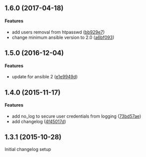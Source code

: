 <a name="1.6.0"></a>
## 1.6.0 (2017-04-18)


#### Features

*   add users removal from htpasswd ([bb929e7](https://github.com/weareinteractive/ansible-htpasswd/commit/bb929e71a89cd720d46240a9a3f873b57dcc34cf))
*   change minimum ansible version to 2.0 ([a6bf093](https://github.com/weareinteractive/ansible-htpasswd/commit/a6bf0932aa771024736dec4c906e634a787d65d8))



<a name="1.5.0"></a>
## 1.5.0 (2016-12-04)


#### Features

*   update for ansible 2 ([e1e9949d](https://github.com/weareinteractive/ansible-htpasswd/commit/e1e9949de3e5f6c472815bc85cab6f9fb0b2768f))



<a name="1.4.0"></a>
## 1.4.0 (2015-11-17)


#### Features

*   add no_log to secure user credentials from logging ([73bd57ae](https://github.com/weareinteractive/ansible-htpasswd/commit/73bd57ae011f077b8c6e1788003c40ef2f8230b7))
*   add changelog ([4f45017d](https://github.com/weareinteractive/ansible-htpasswd/commit/4f45017d3dc873a02f9646c4e0176e8503d10867))



<a name="1.3.1"></a>
##  1.3.1 (2015-10-28)

Initial changelog setup
